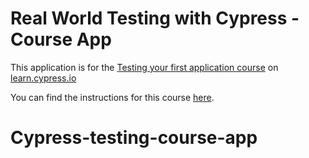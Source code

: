 # Real World Testing with Cypress - Course App

This application is for the [Testing your first application course](https://learn.cypress.io/testing-your-first-application) on [learn.cypress.io](https://learn.cypress.io/)

You can find the instructions for this course [here](https://learn.cypress.io/testing-your-first-application/course-app).
# Cypress-testing-course-app

